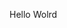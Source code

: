 Hello Wolrd














































































































































































































































































































































































































































































































































































































































































































































































































































































































































































































































































































































































































































































































































































































































































































































































































































































































































































































































































































































































































































































































































































































